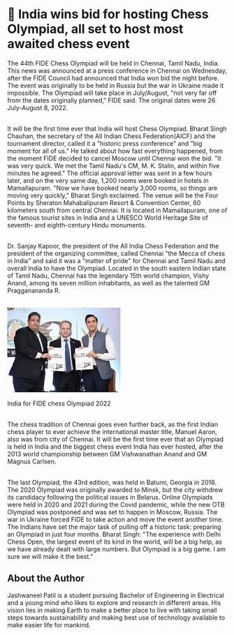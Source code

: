 # 🏰 India wins bid for hosting Chess Olympiad, all set to host most awaited chess event

The 44th FIDE Chess Olympiad will be held in Chennai, Tamil Nadu, India. This news was announced at a press conference in Chennai on Wednesday, after the FIDE Council had announced that India won bid the night before. The event was originally to be held in Russia but the war in Ukraine made it impossible. The Olympiad will take place in July/August, \"not very far off from the dates originally planned,\" FIDE said. The original dates were 26 July-August 8, 2022.

<br>It will be the first time ever that India will host Chess Olympiad. Bharat Singh Chauhan, the secretary of the All Indian Chess Federation(AICF) and the tournament director, called it a \"historic press conference\" and \"big moment for all of us.\" He talked about how fast everything happened, from the moment FIDE decided to cancel Moscow until Chennai won the bid. \"It was very quick. We met the Tamil Nadu's CM, M. K. Stalin, and within five minutes he agreed.\" The official approval letter was sent in a few hours later, and on the very same day, 1,200 rooms were booked in hotels in Mamallapuram. \"Now we have booked nearly 3,000 rooms, so things are moving very quickly,\" Bharat Singh exclaimed. The venue will be the Four Points by Sheraton Mahabalipuram Resort & Convention Center, 60 kilometers south from central Chennai. It is located in Mamallapuram, one of the famous tourist sites in India and a UNESCO World Heritage Site of seventh- and eighth-century Hindu monuments.

<br>Dr. Sanjay Kapoor, the president of the All India Chess Federation and the president of the organizing committee, called Chennai \"the Mecca of chess in India\" and said it was a \"matter of pride\" for Chennai and Tamil Nadu and overall India to have the Olympiad. Located in the south eastern Indian state of Tamil Nadu, Chennai has the legendary 15th world champion, Vishy Anand, among its seven million inhabitants, as well as the talented GM Pragganananda R.

<br>![India for FIDE chess Olympiad 2022](_static/images/india-wins-bid-hosting-chess-olympiad/image1.jpg)

India for FIDE chess Olympiad 2022

<br>The chess tradition of Chennai goes even further back, as the first Indian chess player to ever achieve the international master title, Manuel Aaron, also was from city of Chennai. It will be the first time ever that an Olympiad is held in India and the biggest chess event India has ever hosted, after the 2013 world championship between GM Vishwanathan Anand and GM Magnus Carlsen.

<br>The last Olympiad, the 43rd edition, was held in Batumi, Georgia in 2018. The 2020 Olympiad was originally awarded to Minsk, but the city withdrew its candidacy following the political issues in Belarus. Online Olympiads were held in 2020 and 2021 during the Covid pandemic, while the new OTB Olympiad was postponed and was set to happen in Moscow, Russia. The war in Ukraine forced FIDE to take action and move the event another time. The Indians have set the major task of pulling off a historic task: preparing an Olympiad in just four months. Bharat Singh: \"The experience with Delhi Chess Open, the largest event of its kind in the world, will be a big help, as we have already dealt with large numbers. But Olympiad is a big game. I am sure we will make it the best.\"

## About the Author

Jashwaneel Patil is a student pursuing Bachelor of Engineering in Electrical and a young mind who likes to explore and research in different areas. His vision lies in making Earth to make a better place to live with taking small steps towards sustainability and making best use of technology available to make easier life for mankind.
